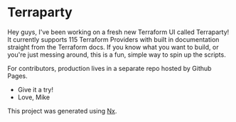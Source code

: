 # Terraparty
Hey guys, I've been working on a fresh new Terraform UI called Terraparty! It currently supports 115 Terraform Providers with built in documentation straight from the Terraform docs. If you know what you want to build, or you're just messing around, this is a fun, simple way to spin up the scripts. 

For contributors, production lives in a separate repo hosted by Github Pages. 

- Give it a try! 
- Love, Mike 



This project was generated using [Nx](https://nx.dev).